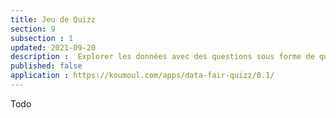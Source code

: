 ```yaml
---
title: Jeu de Quizz
section: 9
subsection : 1
updated: 2021-09-20
description :  Explorer les données avec des questions sous forme de quizz.
published: false
application : https://koumoul.com/apps/data-fair-quizz/0.1/
---
```


Todo
